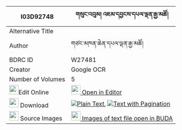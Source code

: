 |I03D92748|གསུང་འབུམ། འཇམ་དབྱངས་དཔལ་ལྡན་རྒྱ་མཚོ། 
| --- | --- 
|Alternative Title |
|Author| གཙང་མཁན་ཆེན་དཔལ་ལྡན་རྒྱ་མཚོ།
|BDRC ID | W27481
|Creator | Google OCR
|Number of Volumes| 5
|<img width="25" src="https://img.icons8.com/color/25/000000/edit-property.png">Edit Online| [<img width="25" src="https://avatars.githubusercontent.com/u/45091458?s=200&v=4"> Open in Editor](http://editor.openpecha.org/I03D92748)
|<img width="25" src="https://img.icons8.com/fluent/48/000000/download-2.png"/>  Download | [![](https://img.icons8.com/color/20/000000/txt.png)Plain Text](https://github.com/Openpecha/I03D92748/releases/download/v1/sungbum_jamyang_palden_gyatso_plain_I03D92748.zip), [![](https://img.icons8.com/color/20/000000/txt.png)Text with Pagination](https://github.com/Openpecha/I03D92748/releases/download/v1/sungbum_jamyang_palden_gyatso_pages_I03D92748.zip)
|<img width="25" src="https://img.icons8.com/plasticine/100/000000/pictures-folder.png"/>  Source Images | [<img width="25" src="https://library.bdrc.io/icons/BUDA-small.svg"> Images of text file open in BUDA](https://library.bdrc.io/show/bdr:W27481)